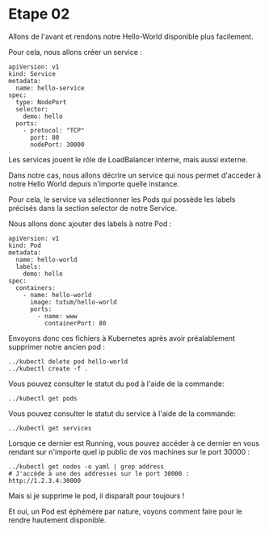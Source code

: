 # Etape 02

Allons de l'avant et rendons notre Hello-World disponible plus facilement.

Pour cela, nous allons créer un service :

```
apiVersion: v1
kind: Service
metadata:
  name: hello-service
spec:
  type: NodePort
  selector:
    demo: hello
  ports:
    - protocol: "TCP"
      port: 80
      nodePort: 30000
```


Les services jouent le rôle de LoadBalancer interne, mais aussi externe.

Dans notre cas, nous allons décrire un service qui nous permet d'acceder à notre Hello World depuis n'importe quelle instance.

Pour cela, le service va sélectionner les Pods qui possède les labels précisés dans la section selector de notre Service.

Nous allons donc ajouter des labels à notre Pod :

```
apiVersion: v1
kind: Pod
metadata:
  name: hello-world
  labels:
    demo: hello
spec:
  containers:
    - name: hello-world
      image: tutum/hello-world
      ports:
        - name: www
          containerPort: 80
```

Envoyons donc ces fichiers à Kubernetes après avoir préalablement supprimer notre ancien pod :

```
../kubectl delete pod hello-world
../kubectl create -f .
```

Vous pouvez consulter le statut du pod à l'aide de la commande:

```
../kubectl get pods
```

Vous pouvez consulter le statut du service à l'aide de la commande:

```
../kubectl get services
```

Lorsque ce dernier est Running, vous pouvez accéder à ce dernier en vous rendant sur n'importe quel ip public de vos machines sur le port 30000 :

```
../kubectl get nodes -o yaml | grep address
# J'accède à une des addresses sur le port 30000 : http://1.2.3.4:30000
```

Mais si je supprime le pod, il disparaît pour toujours !

Et oui, un Pod est éphémère par nature, voyons comment faire pour le rendre hautement disponible.
